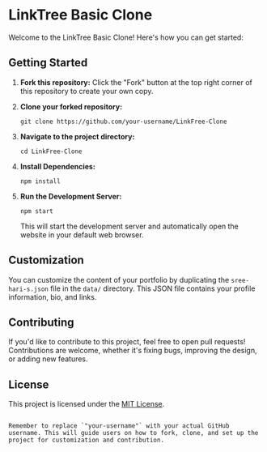 # LinkTree Basic Clone

Welcome to the LinkTree Basic Clone! Here's how you can get started:

## Getting Started

1. **Fork this repository:**
   Click the "Fork" button at the top right corner of this repository to create your own copy.

2. **Clone your forked repository:**
   ```
   git clone https://github.com/your-username/LinkFree-Clone
   ```

3. **Navigate to the project directory:**
   ```
   cd LinkFree-Clone
   ```

4. **Install Dependencies:**
   ```
   npm install
   ```

5. **Run the Development Server:**
   ```
   npm start
   ```
   This will start the development server and automatically open the website in your default web browser.

## Customization

You can customize the content of your portfolio by duplicating the `sree-hari-s.json` file in the `data/` directory. This JSON file contains your profile information, bio, and links.

## Contributing

If you'd like to contribute to this project, feel free to open pull requests! Contributions are welcome, whether it's fixing bugs, improving the design, or adding new features.

## License

This project is licensed under the [MIT License](LICENSE).
```

Remember to replace `"your-username"` with your actual GitHub username. This will guide users on how to fork, clone, and set up the project for customization and contribution.